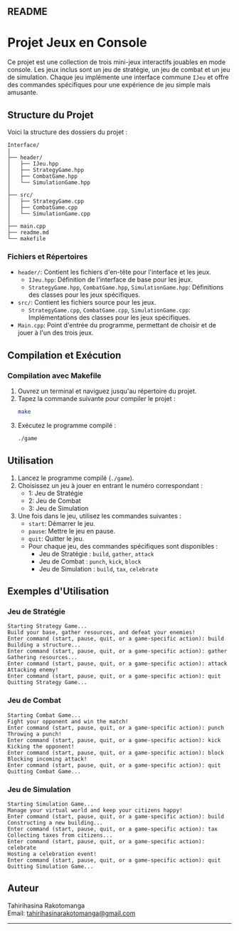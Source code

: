 ## README

# Projet Jeux en Console

Ce projet est une collection de trois mini-jeux interactifs jouables en mode console. Les jeux inclus sont un jeu de stratégie, un jeu de combat et un jeu de simulation. Chaque jeu implémente une interface commune `IJeu` et offre des commandes spécifiques pour une expérience de jeu simple mais amusante.

## Structure du Projet

Voici la structure des dossiers du projet :
```
Interface/
│
├── header/
│   ├── IJeu.hpp
│   ├── StrategyGame.hpp
│   ├── CombatGame.hpp
│   └── SimulationGame.hpp
│
├── src/
│   ├── StrategyGame.cpp
│   ├── CombatGame.cpp
│   └── SimulationGame.cpp
│
├── main.cpp
├── readme.md
└── makefile
```
### Fichiers et Répertoires

- `header/`: Contient les fichiers d'en-tête pour l'interface et les jeux.
  - `IJeu.hpp`: Définition de l'interface de base pour les jeux.
  - `StrategyGame.hpp`, `CombatGame.hpp`, `SimulationGame.hpp`: Définitions des classes pour les jeux spécifiques.
- `src/`: Contient les fichiers source pour les jeux.
  - `StrategyGame.cpp`, `CombatGame.cpp`, `SimulationGame.cpp`: Implémentations des classes pour les jeux spécifiques.
- `Main.cpp`: Point d'entrée du programme, permettant de choisir et de jouer à l'un des trois jeux.

## Compilation et Exécution

### Compilation avec Makefile

1. Ouvrez un terminal et naviguez jusqu'au répertoire du projet.
2. Tapez la commande suivante pour compiler le projet :
   ```sh
   make
   ```
3. Exécutez le programme compilé :
   ```sh
   ./game
   ```

## Utilisation

1. Lancez le programme compilé (`./game`).
2. Choisissez un jeu à jouer en entrant le numéro correspondant :
   - 1: Jeu de Stratégie
   - 2: Jeu de Combat
   - 3: Jeu de Simulation
3. Une fois dans le jeu, utilisez les commandes suivantes :
   - `start`: Démarrer le jeu.
   - `pause`: Mettre le jeu en pause.
   - `quit`: Quitter le jeu.
   - Pour chaque jeu, des commandes spécifiques sont disponibles :
     - Jeu de Stratégie : `build`, `gather`, `attack`
     - Jeu de Combat : `punch`, `kick`, `block`
     - Jeu de Simulation : `build`, `tax`, `celebrate`

## Exemples d'Utilisation

### Jeu de Stratégie

```
Starting Strategy Game...
Build your base, gather resources, and defeat your enemies!
Enter command (start, pause, quit, or a game-specific action): build
Building a structure...
Enter command (start, pause, quit, or a game-specific action): gather
Gathering resources...
Enter command (start, pause, quit, or a game-specific action): attack
Attacking enemy!
Enter command (start, pause, quit, or a game-specific action): quit
Quitting Strategy Game...
```

### Jeu de Combat

```
Starting Combat Game...
Fight your opponent and win the match!
Enter command (start, pause, quit, or a game-specific action): punch
Throwing a punch!
Enter command (start, pause, quit, or a game-specific action): kick
Kicking the opponent!
Enter command (start, pause, quit, or a game-specific action): block
Blocking incoming attack!
Enter command (start, pause, quit, or a game-specific action): quit
Quitting Combat Game...
```

### Jeu de Simulation

```
Starting Simulation Game...
Manage your virtual world and keep your citizens happy!
Enter command (start, pause, quit, or a game-specific action): build
Constructing a new building...
Enter command (start, pause, quit, or a game-specific action): tax
Collecting taxes from citizens...
Enter command (start, pause, quit, or a game-specific action): celebrate
Hosting a celebration event!
Enter command (start, pause, quit, or a game-specific action): quit
Quitting Simulation Game...
```

## Auteur

Tahirihasina Rakotomanga  
Email: tahirihasinarakotomanga@gmail.com


---
